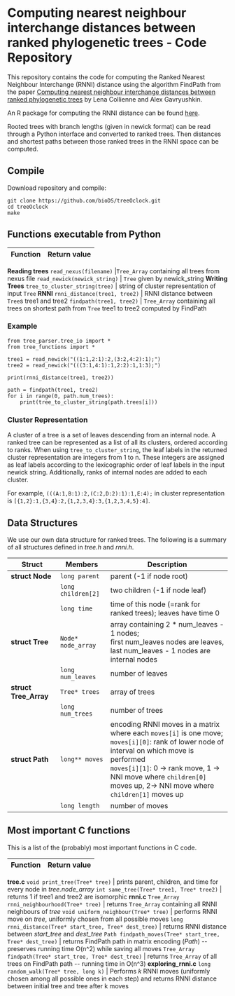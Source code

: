 # Computing nearest neighbour interchange distances between ranked phylogenetic trees - Code Repository

This repository contains the code for computing the Ranked Nearest Neighbour Interchange (RNNI) distance using the algorithm FindPath from the paper [Computing nearest neighbour interchange distances between ranked phylogenetic trees](https://doi.org/10.1007/s00285-021-01567-5) by Lena Collienne and Alex Gavryushkin.

An R package for computing the RNNI distance can be found [here](https://github.com/bioDS/rrnni).

Rooted trees with branch lengths (given in newick format) can be read through a Python interface and converted to ranked trees.
Then distances and shortest paths between those ranked trees in the RNNI space can be computed.


## Compile

Download repository and compile:

    git clone https://github.com/bioDS/treeOclock.git
    cd treeOclock
    make


## Functions executable from Python

Function | Return value
--- | ---
**Reading trees**
`read_nexus(filename)` |`Tree_Array` containing all trees from nexus file
`read_newick(newick_string)` | `Tree` given by newick_string
**Writing Trees**
`tree_to_cluster_string(tree)` | string of cluster representation of input `Tree`
**RNNI**
`rnni_distance(tree1, tree2)` | RNNI distance between `Tree`s tree1 and tree2
`findpath(tree1, tree2)` | `Tree_Array` containing all trees on shortest path from `Tree` tree1 to tree2 computed by FindPath

### Example

```
from tree_parser.tree_io import *
from tree_functions import *

tree1 = read_newick("((1:1,2:1):2,(3:2,4:2):1);")
tree2 = read_newick("(((3:1,4:1):1,2:2):1,1:3);")

print(rnni_distance(tree1, tree2))

path = findpath(tree1, tree2)
for i in range(0, path.num_trees):
    print(tree_to_cluster_string(path.trees[i]))
```

### Cluster Representation

A cluster of a tree is a set of leaves descending from an internal node.
A ranked tree can be represented as a list of all its clusters, ordered according to ranks.
When using `tree_to_cluster_string`, the leaf labels in the returned cluster representation are integers from 1 to n.
These integers are assigned as leaf labels according to the lexicographic order of leaf labels in the input newick string.
Additionally, ranks of internal nodes are added to each cluster.

For example, `(((A:1,B:1):2,(C:2,D:2):1):1,E:4);` in cluster representation is `[{1,2}:1,{3,4}:2,{1,2,3,4}:3,{1,2,3,4,5}:4]`.

## Data Structures

We use our own data structure for ranked trees.
The following is a summary of all structures defined in *tree.h* and *rnni.h*.

| Struct |  Members | Description |
| --- | --- | --- |
| **struct Node** | `long parent` | parent (-1 if node root)
| | `long children[2]` | two children (-1 if node leaf)
| | `long time` | time of this node (=rank for ranked trees); leaves have time 0
**struct Tree** | `Node* node_array` | array containing 2 * num_leaves - 1 nodes;<br> first num_leaves nodes are leaves, last num_leaves - 1 nodes are internal nodes
| | `long num_leaves` | number of leaves
**struct Tree_Array** | `Tree* trees` | array of trees
| | `long num_trees` | number of trees
**struct Path** | `long** moves` | encoding RNNI moves in a matrix where each `moves[i]` is one move; <br> `moves[i][0]`: rank of lower node of interval on which move is performed <br> `moves[i][1]`: 0 -> rank move, 1 -> NNI move where `children[0]` moves up, 2-> NNI move where `children[1]` moves up
| | `long length` | number of moves

## Most important C functions

This is a list of the (probably) most important functions in C code.

Function | Return value
--- | ---
**tree.c**
`void print_tree(Tree* tree)` | prints parent, children, and time for every node in *tree.node_array*
`int same_tree(Tree* tree1, Tree* tree2)` | returns 1 if tree1 and tree2 are isomorphic
**rnni.c**
`Tree_Array rnni_neighbourhood(Tree* tree)` | returns `Tree_Array` containing all RNNI neighbours of *tree*
`void uniform_neighbour(Tree* tree)` | performs RNNI move on *tree*, uniformly chosen from all possible moves
`long rnni_distance(Tree* start_tree, Tree* dest_tree)` | returns RNNI distance between *start_tree* and *dest_tree*
`Path findpath_moves(Tree* start_tree, Tree* dest_tree)` | returns FindPath path in matrix encoding (*Path*) -- preserves running time O(n^2) while saving all moves
`Tree_Array findpath(Tree* start_tree, Tree* dest_tree)` | returns `Tree_Array` of all trees on FindPath path -- running time in O(n^3)
**exploring_rnni.c**
`long random_walk(Tree* tree, long k)` | Performs *k* RNNI moves (uniformly chosen among all possible ones in each step) and returns RNNI distance between initial tree and tree after k moves